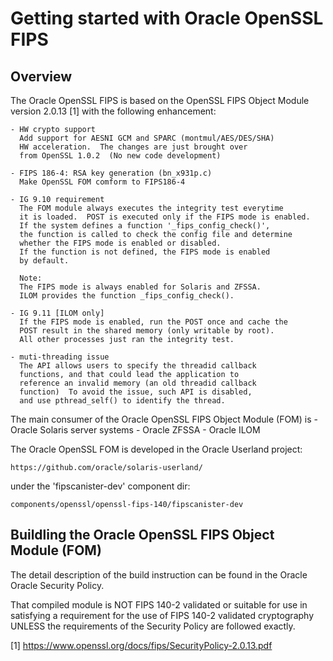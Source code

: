 # Getting started with Oracle OpenSSL FIPS

## Overview

The Oracle OpenSSL FIPS is based on the OpenSSL FIPS Object Module
version 2.0.13 [1] with the following enhancement:

    - HW crypto support
      Add support for AESNI GCM and SPARC (montmul/AES/DES/SHA)
      HW acceleration.  The changes are just brought over
      from OpenSSL 1.0.2  (No new code development)

    - FIPS 186-4: RSA key generation (bn_x931p.c)
      Make OpenSSL FOM comform to FIPS186-4

    - IG 9.10 requirement
      The FOM module always executes the integrity test everytime
      it is loaded.  POST is executed only if the FIPS mode is enabled.
      If the system defines a function '_fips_config_check()',
      the function is called to check the config file and determine
      whether the FIPS mode is enabled or disabled.
      If the function is not defined, the FIPS mode is enabled
      by default.

      Note:
      The FIPS mode is always enabled for Solaris and ZFSSA.
      ILOM provides the function _fips_config_check().

    - IG 9.11 [ILOM only]
      If the FIPS mode is enabled, run the POST once and cache the
      POST result in the shared memory (only writable by root).
      All other processes just ran the integrity test.

    - muti-threading issue
      The API allows users to specify the threadid callback
      functions, and that could lead the application to
      reference an invalid memory (an old threadid callback
      function)  To avoid the issue, such API is disabled,
      and use pthread_self() to identify the thread.

The main consumer of the Oracle OpenSSL FIPS Object Module (FOM) is
    - Oracle Solaris server systems
    - Oracle ZFSSA
    - Oracle ILOM

The Oracle OpenSSL FOM is developed in the Oracle Userland project:

	https://github.com/oracle/solaris-userland/

under the 'fipscanister-dev' component dir:

	components/openssl/openssl-fips-140/fipscanister-dev

## Buildling the Oracle OpenSSL FIPS Object Module (FOM)

The detail description of the build instruction can be found in the Oracle
Oracle Security Policy.

That compiled module is NOT FIPS 140-2 validated or suitable for use in
satisfying a requirement for the use of FIPS 140-2 validated cryptography
UNLESS the requirements of the Security Policy are followed exactly.

[1] https://www.openssl.org/docs/fips/SecurityPolicy-2.0.13.pdf
